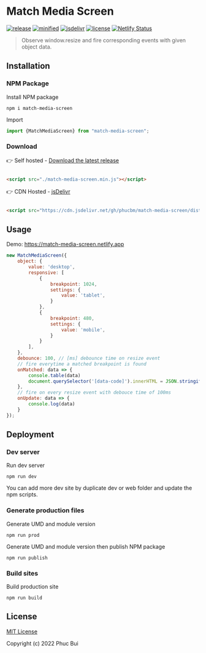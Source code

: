 # Match Media Screen

[![release](https://badgen.net/github/release/phucbm/match-media-screen/)](https://github.com/phucbm/match-media-screen/releases/latest)
[![minified](https://badgen.net/badge/minified/3KB/cyan)](https://www.jsdelivr.com/package/gh/phucbm/match-media-screen)
[![jsdelivr](https://data.jsdelivr.com/v1/package/gh/phucbm/match-media-screen/badge?style=rounded)](https://www.jsdelivr.com/package/gh/phucbm/match-media-screen)
[![license](https://badgen.net/github/license/phucbm/match-media-screen/)](https://github.com/phucbm/match-media-screen/blob/main/LICENSE)
[![Netlify Status](https://api.netlify.com/api/v1/badges/1cc036c8-c6d1-4404-adbd-52182abbdd78/deploy-status)](https://app.netlify.com/sites/match-media-screen/deploys)

> Observe window.resize and fire corresponding events with given object data.

## Installation

### NPM Package

Install NPM package

```shell
npm i match-media-screen
```

Import

```js
import {MatchMediaScreen} from "match-media-screen";
```

### Download

👉 Self hosted - [Download the latest release](https://github.com/phucbm/match-media-screen/releases/latest)

```html

<script src="./match-media-screen.min.js"></script>
```

👉 CDN Hosted - [jsDelivr](https://www.jsdelivr.com/package/gh/phucbm/match-media-screen)

```html

<script src="https://cdn.jsdelivr.net/gh/phucbm/match-media-screen/dist/match-media-screen.min.js"></script>
```

## Usage

Demo: https://match-media-screen.netlify.app

```js
new MatchMediaScreen({
    object: {
        value: 'desktop',
        responsive: [
            {
                breakpoint: 1024,
                settings: {
                    value: 'tablet',
                }
            },
            {
                breakpoint: 480,
                settings: {
                    value: 'mobile',
                }
            }
        ],
    },
    debounce: 100, // [ms] debounce time on resize event
    // fire everytime a matched breakpoint is found
    onMatched: data => {
        console.table(data)
        document.querySelector('[data-code]').innerHTML = JSON.stringify(data);
    },
    // fire on every resize event with debouce time of 100ms
    onUpdate: data => {
        console.log(data)
    }
});
```

## Deployment

### Dev server

Run dev server

```shell
npm run dev
```

You can add more dev site by duplicate dev or web folder and update the npm scripts.

### Generate production files

Generate UMD and module version

```shell
npm run prod
```

Generate UMD and module version then publish NPM package

```shell
npm run publish
```

### Build sites

Build production site

```shell
npm run build
```

## License

[MIT License](https://github.com/phucbm/match-media-screen/blob/main/LICENSE)

Copyright (c) 2022 Phuc Bui
